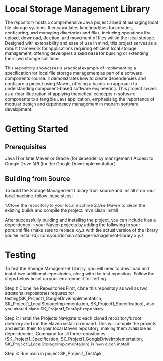# Local Storage Management Library

The repository hosts a comprehensive Java project aimed at managing local file storage systems. It encapsulates functionalities for creating, configuring, and managing directories and files, including operations like upload, download, deletion, and movement of files within the local storage. Designed with extensibility and ease of use in mind, this project serves as a robust framework for applications requiring efficient local storage management, offering developers a solid base for building or extending their own storage solutions.

This repository showcases a practical example of implementing a specification for local file storage management as part of a software components course. It demonstrates how to create dependencies and configure a project using Maven, offering a hands-on approach to understanding component-based software engineering. This project serves as a clear illustration of applying theoretical concepts in software components to a tangible Java application, emphasizing the importance of modular design and dependency management in modern software development.



# Getting Started

## Prerequisites
Java 11 or later
Maven or Gradle (for dependency management)
Access to Google Drive API (for the Google Drive implementation)


## Building from Source
To build the Storage Management Library from source and install it on your local machine, follow these steps:

1.Clone the repository to your local machine
2.Use Maven to clean the existing builds and compile the project: mvn clean install



After successfully building and installing the project, you can include it as a dependency in your Maven projects by adding the following to your pom.xml file (make sure to replace x.y.z with the actual version of the library you've installed):
<dependency>
    <groupId>com.yourdomain</groupId>
    <artifactId>storage-management-library</artifactId>
    <version>x.y.z</version>
</dependency>





# Testing
To test the Storage Management Library, you will need to download and install two additional repositories, along with the test repository. Follow the steps below to set up your environment for testing.

Step 1: Clone the Repositories
First, clone this repository as well as two additional repositories required for testing(SK_Project1_GoogleDriveImplementation, SK_Project1_LocalStorageImplementation, SK_Project1_Specification), also you should clone SK_Project1_TestApk repository. 

Step 2: Install the Projects
Navigate to each cloned repository's root directory and run the Maven install command. This will compile the projects and install them to your local Maven repository, making them available as dependencies.
Command for all three repositories (SK_Project1_Specification, SK_Project1_GoogleDriveImplementation, SK_Project1_LocalStorageImplementation) is mvn clean install

Step 3: Run main in project SK_Project1_TestApk












